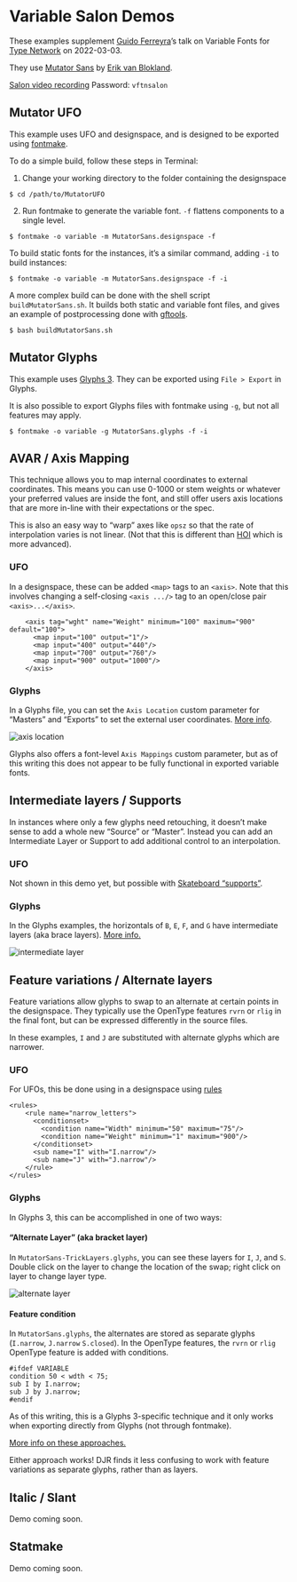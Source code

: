 # Variable Salon Demos

These examples supplement [Guido Ferreyra](https://tipografia.com.ar)’s talk on Variable Fonts for [Type Network](http://typenetwork.com) on 2022-03-03.

They use [Mutator Sans](https://github.com/LettError/mutatorSans) by [Erik van Blokland](http://letterror.com).

[Salon video recording](https://vimeo.com/685613051) Password: `vftnsalon`


## Mutator UFO

This example uses UFO and designspace, and is designed to be exported using [fontmake](https://github.com/googlefonts/fontmake).

To do a simple build, follow these steps in Terminal:

1. Change your working directory to the folder containing the designspace

```
$ cd /path/to/MutatorUFO
```

2. Run fontmake to generate the variable font. `-f` flattens components to a single level.

```
$ fontmake -o variable -m MutatorSans.designspace -f
```

To build static fonts for the instances, it’s a similar command, adding `-i` to build instances:

```
$ fontmake -o variable -m MutatorSans.designspace -f -i
```

A more complex build can be done with the shell script `buildMutatorSans.sh`. It builds both static and variable font files, and gives an example of postprocessing done with [gftools](http://github.com/googlefonts/gftools).

```
$ bash buildMutatorSans.sh
```

## Mutator Glyphs

This example uses [Glyphs 3](http://glyphsapp.com). They can be exported using `File > Export` in Glyphs.

It is also possible to export Glyphs files with fontmake using `-g`, but not all features may apply.

```
$ fontmake -o variable -g MutatorSans.glyphs -f -i
```

## AVAR / Axis Mapping

This technique allows you to map internal coordinates to external coordinates. This means you can use 0-1000 or stem weights or whatever your preferred values are inside the font, and still offer users axis locations that are more in-line with their expectations or the spec.

This is also an easy way to “warp” axes like `opsz` so that the rate of interpolation varies is not linear. (Not that this is different than [HOI](http://underware.nl/case-studies/hoi/) which is more advanced).

### UFO

In a designspace, these can be added `<map>` tags to an `<axis>`. Note that this involves changing a self-closing `<axis .../>` tag to an open/close pair `<axis>...</axis>`. 

```
    <axis tag="wght" name="Weight" minimum="100" maximum="900" default="100">
      <map input="100" output="1"/>
      <map input="400" output="440"/>
      <map input="700" output="760"/>
      <map input="900" output="1000"/>
    </axis>
```

### Glyphs

In a Glyphs file, you can set the `Axis Location` custom parameter for “Masters” and “Exports” to set the external user coordinates. [More info](https://glyphsapp.com/learn/creating-a-variable-font#g-axis-mappings).

![axis location](assets/glyphs-axis-location.png)

Glyphs also offers a font-level `Axis Mappings` custom parameter, but as of this writing this does not appear to be fully functional in exported variable fonts.


## Intermediate layers / Supports

In instances where only a few glyphs need retouching, it doesn’t make sense to add a whole new “Source” or “Master”. Instead you can add an Intermediate Layer or Support to add additional control to an interpolation.

### UFO

Not shown in this demo yet, but possible with [Skateboard “supports”](https://superpolator.com/skateboard.html).

### Glyphs

In the Glyphs examples, the horizontals of `B`, `E`, `F`, and `G` have intermediate layers (aka brace layers). [More info.](https://glyphsapp.com/learn/additional-masters-for-individual-glyphs-the-brace-trick)

![intermediate layer](assets/glyphs-intermediate-layer.png)


## Feature variations / Alternate layers

Feature variations allow glyphs to swap to an alternate at certain points in the designspace. They typically use the OpenType features `rvrn` or `rlig` in the final font, but can be expressed differently in the source files.

In these examples, `I` and `J` are substituted with alternate glyphs which are narrower.

### UFO

For UFOs, this be done using in a designspace using [rules](https://fonttools.readthedocs.io/en/latest/designspaceLib/readme.html#rules-element)

```
<rules>
    <rule name="narrow_letters">
      <conditionset>
        <condition name="Width" minimum="50" maximum="75"/>
        <condition name="Weight" minimum="1" maximum="900"/>
      </conditionset>
      <sub name="I" with="I.narrow"/>
      <sub name="J" with="J.narrow"/>
    </rule>
</rules>
```

### Glyphs

In Glyphs 3, this can be accomplished in one of two ways:

#### “Alternate Layer” (aka bracket layer)

In `MutatorSans-TrickLayers.glyphs`, you can see these layers for `I`, `J`, and `S`. Double click on the layer to change the location of the swap; right click on layer to change layer type.

![alternate layer](assets/glyphs-alternate-layer.png)

#### Feature condition

In `MutatorSans.glyphs`, the alternates are stored as separate glyphs (`I.narrow`, `J.narrow` `S.closed`). In the OpenType features, the `rvrn` or `rlig` OpenType feature is added with conditions.

```
#ifdef VARIABLE
condition 50 < wdth < 75;
sub I by I.narrow;
sub J by J.narrow;
#endif
```

As of this writing, this is a Glyphs 3-specific technique and it only works when exporting directly from Glyphs (not through fontmake).



[More info on these approaches.](https://glyphsapp.com/learn/switching-shapes)

Either approach works! DJR finds it less confusing to work with feature variations as separate glyphs, rather than as layers.


## Italic / Slant

Demo coming soon.

## Statmake

Demo coming soon.
